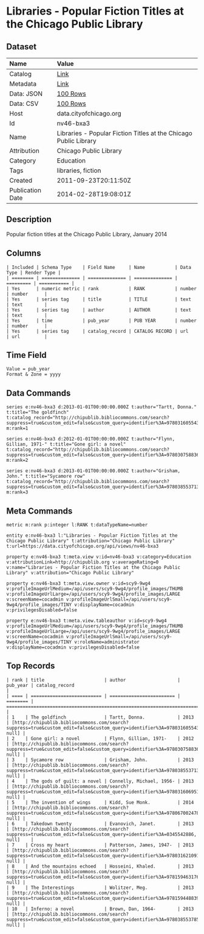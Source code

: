 # Libraries - Popular Fiction Titles at the Chicago Public Library

## Dataset

| Name | Value |
| :--- | :---- |
| Catalog | [Link](https://catalog.data.gov/dataset/libraries-popular-fiction-titles-at-the-chicago-public-library-69299) |
| Metadata | [Link](https://data.cityofchicago.org/api/views/nv46-bxa3) |
| Data: JSON | [100 Rows](https://data.cityofchicago.org/api/views/nv46-bxa3/rows.json?max_rows=100) |
| Data: CSV | [100 Rows](https://data.cityofchicago.org/api/views/nv46-bxa3/rows.csv?max_rows=100) |
| Host | data.cityofchicago.org |
| Id | nv46-bxa3 |
| Name | Libraries - Popular Fiction Titles at the Chicago Public Library |
| Attribution | Chicago Public Library |
| Category | Education |
| Tags | libraries, fiction |
| Created | 2011-09-23T20:11:50Z |
| Publication Date | 2014-02-28T19:08:01Z |

## Description

Popular fiction titles at the Chicago Public Library, January 2014

## Columns

```ls
| Included | Schema Type    | Field Name     | Name           | Data Type | Render Type |
| ======== | ============== | ============== | ============== | ========= | =========== |
| Yes      | numeric metric | rank           | RANK           | number    | number      |
| Yes      | series tag     | title          | TITLE          | text      | text        |
| Yes      | series tag     | author         | AUTHOR         | text      | text        |
| Yes      | time           | pub_year       | PUB YEAR       | number    | number      |
| Yes      | series tag     | catalog_record | CATALOG RECORD | url       | url         |
```

## Time Field

```ls
Value = pub_year
Format & Zone = yyyy
```

## Data Commands

```ls
series e:nv46-bxa3 d:2013-01-01T00:00:00.000Z t:author="Tartt, Donna." t:title="The goldfinch" t:catalog_record="http://chipublib.bibliocommons.com/search?suppress=true&custom_edit=false&custom_query=identifier%3A=9780316055437" m:rank=1

series e:nv46-bxa3 d:2012-01-01T00:00:00.000Z t:author="Flynn, Gillian, 1971-" t:title="Gone girl: a novel" t:catalog_record="http://chipublib.bibliocommons.com/search?suppress=true&custom_edit=false&custom_query=identifier%3A=9780307588364" m:rank=2

series e:nv46-bxa3 d:2013-01-01T00:00:00.000Z t:author="Grisham, John." t:title="Sycamore row" t:catalog_record="http://chipublib.bibliocommons.com/search?suppress=true&custom_edit=false&custom_query=identifier%3A=9780385537131" m:rank=3
```

## Meta Commands

```ls
metric m:rank p:integer l:RANK t:dataTypeName=number

entity e:nv46-bxa3 l:"Libraries - Popular Fiction Titles at the Chicago Public Library" t:attribution="Chicago Public Library" t:url=https://data.cityofchicago.org/api/views/nv46-bxa3

property e:nv46-bxa3 t:meta.view v:id=nv46-bxa3 v:category=Education v:attributionLink=http://chipublib.org v:averageRating=0 v:name="Libraries - Popular Fiction Titles at the Chicago Public Library" v:attribution="Chicago Public Library"

property e:nv46-bxa3 t:meta.view.owner v:id=scy9-9wg4 v:profileImageUrlMedium=/api/users/scy9-9wg4/profile_images/THUMB v:profileImageUrlLarge=/api/users/scy9-9wg4/profile_images/LARGE v:screenName=cocadmin v:profileImageUrlSmall=/api/users/scy9-9wg4/profile_images/TINY v:displayName=cocadmin v:privilegesDisabled=false

property e:nv46-bxa3 t:meta.view.tableauthor v:id=scy9-9wg4 v:profileImageUrlMedium=/api/users/scy9-9wg4/profile_images/THUMB v:profileImageUrlLarge=/api/users/scy9-9wg4/profile_images/LARGE v:screenName=cocadmin v:profileImageUrlSmall=/api/users/scy9-9wg4/profile_images/TINY v:roleName=administrator v:displayName=cocadmin v:privilegesDisabled=false
```

## Top Records

```ls
| rank | title                      | author                   | pub_year | catalog_record                                                                                                             | 
| ==== | ========================== | ======================== | ======== | ========================================================================================================================== | 
| 1    | The goldfinch              | Tartt, Donna.            | 2013     | [http://chipublib.bibliocommons.com/search?suppress=true&custom_edit=false&custom_query=identifier%3A=9780316055437, null] | 
| 2    | Gone girl: a novel         | Flynn, Gillian, 1971-    | 2012     | [http://chipublib.bibliocommons.com/search?suppress=true&custom_edit=false&custom_query=identifier%3A=9780307588364, null] | 
| 3    | Sycamore row               | Grisham, John.           | 2013     | [http://chipublib.bibliocommons.com/search?suppress=true&custom_edit=false&custom_query=identifier%3A=9780385537131, null] | 
| 4    | The gods of guilt: a novel | Connelly, Michael, 1956- | 2013     | [http://chipublib.bibliocommons.com/search?suppress=true&custom_edit=false&custom_query=identifier%3A=9780316069519, null] | 
| 5    | The invention of wings     | Kidd, Sue Monk.          | 2014     | [http://chipublib.bibliocommons.com/search?suppress=true&custom_edit=false&custom_query=identifier%3A=9780670024780, null] | 
| 6    | Takedown twenty            | Evanovich, Janet.        | 2013     | [http://chipublib.bibliocommons.com/search?suppress=true&custom_edit=false&custom_query=identifier%3A=0345542886, null]    | 
| 7    | Cross my heart             | Patterson, James, 1947-  | 2013     | [http://chipublib.bibliocommons.com/search?suppress=true&custom_edit=false&custom_query=identifier%3A=9780316210911, null] | 
| 8    | And the mountains echoed   | Hosseini, Khaled.        | 2013     | [http://chipublib.bibliocommons.com/search?suppress=true&custom_edit=false&custom_query=identifier%3A=9781594631764, null] | 
| 9    | The Interestings           | Wolitzer, Meg.           | 2013     | [http://chipublib.bibliocommons.com/search?suppress=true&custom_edit=false&custom_query=identifier%3A=9781594488399, null] | 
| 10   | Inferno: a novel           | Brown, Dan, 1964-        | 2013     | [http://chipublib.bibliocommons.com/search?suppress=true&custom_edit=false&custom_query=identifier%3A=9780385537858, null] | 
```